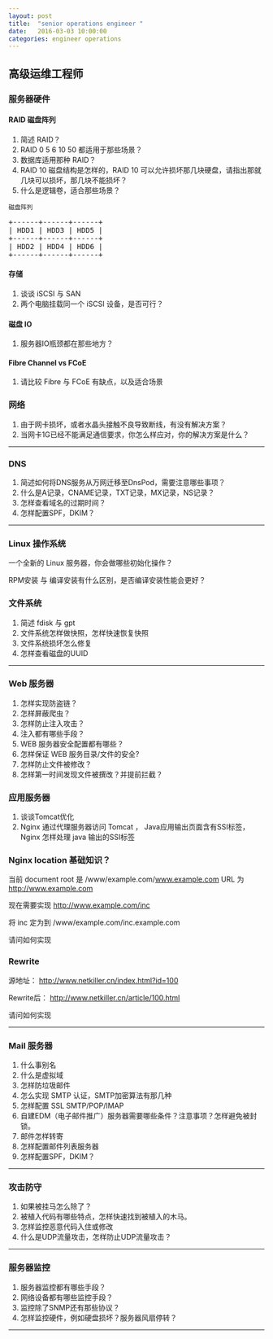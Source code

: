 ```yaml
---
layout: post
title:  "senior operations engineer "
date:   2016-03-03 10:00:00
categories: engineer operations
---
```


高级运维工程师
-----

### 服务器硬件

#### RAID 磁盘阵列

1. 简述 RAID？
1. RAID 0 5 6 10 50 都适用于那些场景？
1. 数据库适用那种 RAID？
1. RAID 10 磁盘结构是怎样的，RAID 10 可以允许损坏那几块硬盘，请指出那就几块可以损坏，那几块不能损坏？
1. 什么是逻辑卷，适合那些场景？

`磁盘阵列`
<pre>
+------+------+------+
| HDD1 | HDD3 | HDD5 |
+------+------+------+
| HDD2 | HDD4 | HDD6 | 
+------+------+------+
</pre>

#### 存储

1. 谈谈 iSCSI 与 SAN
1. 两个电脑挂载同一个 iSCSI 设备，是否可行？

#### 磁盘 IO

1. 服务器IO瓶颈都在那些地方？

#### Fibre Channel vs FCoE

1. 请比较 Fibre 与 FCoE 有缺点，以及适合场景


### 网络

1. 由于网卡损坏，或者水晶头接触不良导致断线，有没有解决方案？
1. 当网卡1G已经不能满足通信要求，你怎么样应对，你的解决方案是什么？



- - -

### DNS

1. 简述如何将DNS服务从万网迁移至DnsPod，需要注意哪些事项？
1. 什么是A记录，CNAME记录，TXT记录，MX记录，NS记录？
1. 怎样查看域名的过期时间？
1. 怎样配置SPF，DKIM？


- - -

### Linux 操作系统

一个全新的 Linux 服务器，你会做哪些初始化操作？

RPM安装 与 编译安装有什么区别，是否编译安装性能会更好？


### 文件系统

1. 简述 fdisk 与 gpt
1. 文件系统怎样做快照，怎样快速恢复快照
1. 文件系统损坏怎么修复
1. 怎样查看磁盘的UUID

- - -

### Web 服务器

1. 怎样实现防盗链？
1. 怎样屏蔽爬虫？
1. 怎样防止注入攻击？
1. 注入都有哪些手段？
1. WEB 服务器安全配置都有哪些？
1. 怎样保证 WEB 服务目录/文件的安全?
1. 怎样防止文件被修改？
1. 怎样第一时间发现文件被撰改？并提前拦截？

### 应用服务器

1. 谈谈Tomcat优化
1. Nginx 通过代理服务器访问 Tomcat ， Java应用输出页面含有SSI标签，Nginx 怎样处理 java 输出的SSI标签

### Nginx location 基础知识？

当前 document root 是 /www/example.com/www.example.com
URL 为 http://www.example.com

现在需要实现 http://www.example.com/inc

将 inc 定为到 /www/example.com/inc.example.com

请问如何实现

### Rewrite

源地址：
http://www.netkiller.cn/index.html?id=100

Rewrite后：
http://www.netkiller.cn/article/100.html

请问如何实现

- - -

### Mail 服务器

1. 什么事别名
1. 什么是虚拟域
1. 怎样防垃圾邮件
1. 怎么实现 SMTP 认证，SMTP加密算法有那几种
1. 怎样配置 SSL SMTP/POP/IMAP
1. 自建EDM（电子邮件推广）服务器需要哪些条件？注意事项？怎样避免被封锁。
1. 邮件怎样转寄
1. 怎样配置邮件列表服务器
1. 怎样配置SPF，DKIM？

- - -

### 攻击防守

1. 如果被挂马怎么除了？
1. 被植入代码有哪些特点，怎样快速找到被植入的木马。
1. 怎样监控恶意代码入住或修改
1. 什么是UDP流量攻击，怎样防止UDP流量攻击？



- - -

### 服务器监控

1. 服务器监控都有哪些手段？
1. 网络设备都有哪些监控手段？
1. 监控除了SNMP还有那些协议？
1. 怎样监控硬件，例如硬盘损坏？服务器风扇停转？

- - -